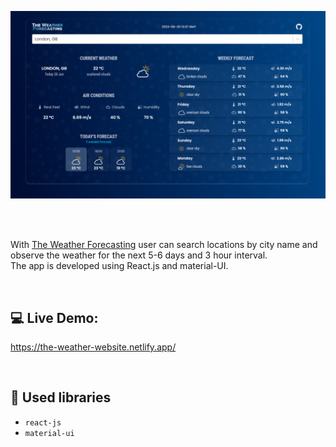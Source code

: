 ![Application screenshot](./public/screenshot.png)

<br/>
<br/>

With [The Weather Forecasting](https://the-weather-website.netlify.app/) user can search locations by city name and observe the weather for the next 5-6 days and 3 hour interval.
<br />
The app is developed using React.js and material-UI.

<br/>

## 💻 Live Demo:

https://the-weather-website.netlify.app/

<br/>


## 📙 Used libraries

- `react-js`
- `material-ui`

<br/>

